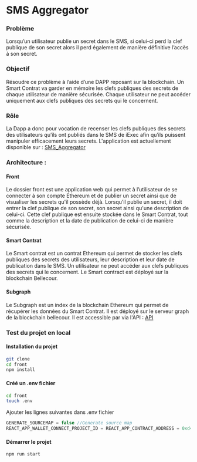 # SMS Aggregator

### Problème
Lorsqu’un utilisateur publie un secret dans le SMS, si celui-ci perd la clef publique de son secret alors il perd également de manière définitive l’accès à son secret.

### Objectif
Résoudre ce problème à l’aide d’une DAPP reposant sur la blockchain. Un Smart Contrat va garder en mémoire les clefs publiques des secrets de chaque utilisateur de manière sécurisée. Chaque utilisateur ne peut accéder uniquement aux clefs publiques des secrets qui le concernent.

### Rôle
La Dapp a donc pour vocation de recenser les clefs publiques des secrets des utilisateurs qu’ils ont publiés dans le SMS de iExec afin qu’ils puissent manipuler efficacement leurs secrets.
L'application est actuellement disponible sur : [SMS_Aggregator](https://sms-aggregator.vercel.app/)

### Architecture :

#### Front
Le dossier front est une application web qui permet à l’utilisateur de se connecter à son compte Ethereum et de publier un secret ainsi que de visualiser les secrets qu'il possède déjà. Lorsqu’il publie un secret, il doit entrer la clef publique de son secret, son secret ainsi qu'une description de celui-ci. Cette clef publique est ensuite stockée dans le Smart Contrat, tout comme la description et la date de publication de celui-ci de manière sécurisée.

#### Smart Contrat
Le Smart contrat est un contrat Ethereum qui permet de stocker les clefs publiques des secrets des utilisateurs, leur description et leur date de publication dans le SMS. Un utilisateur ne peut accéder aux clefs publiques des secrets qui le concernent. Le Smart contract est déployé sur la blockchain Bellecour.

#### Subgraph
Le Subgraph est un index de la blockchain Ethereum qui permet de récupérer les données du Smart Contrat. Il est déployé sur le serveur graph de la blockchain bellecour. Il est accessible par via l'API : [API](https://api.thegraph.com/subgraphs/name/hamza-oualid/sms-aggregator)

### Test du projet en local

#### Installation du projet

```bash
git clone
cd front
npm install
```

#### Créé un .env fichier

```bash
cd front
touch .env
```

Ajouter les lignes suivantes dans .env fichier

```js
GENERATE_SOURCEMAP = false //Generate source map
REACT_APP_WALLET_CONNECT_PROJECT_ID = REACT_APP_CONTRACT_ADDRESS = 0xd4dfbb2fc80552aa0558b664a321fb60dcf9636c //Wallet Connect project id (https://cloud.walletconnect.com/sign-in) //Contract address
```

#### Démarrer le projet

```bash
npm run start
```
